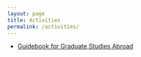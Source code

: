 ```yaml
---
layout: page
title: Activities 
permalink: /activities/
---
```


* [Guidebook for Graduate Studies Abroad](/activities/guidebook)
